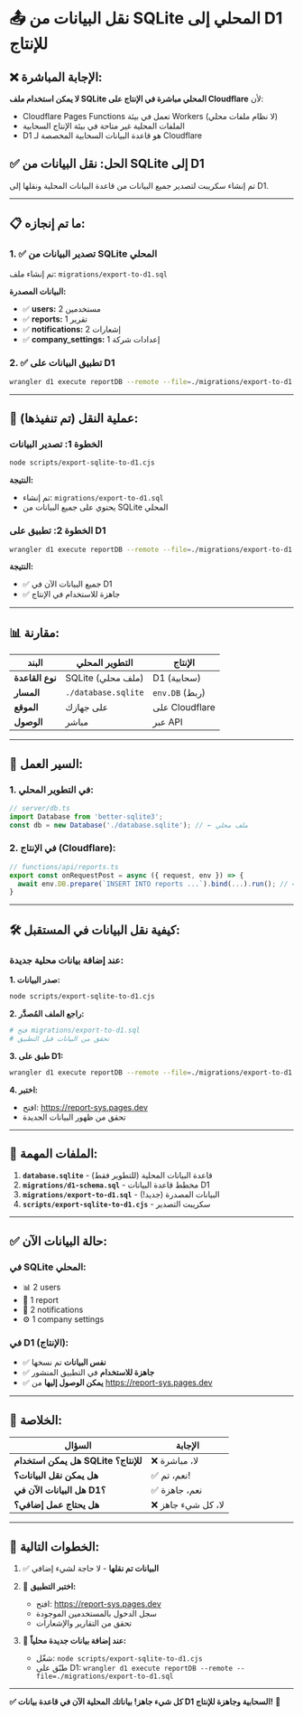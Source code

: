 # 📤 نقل البيانات من SQLite المحلي إلى D1 للإنتاج

## ❌ الإجابة المباشرة:

**لا يمكن استخدام ملف SQLite المحلي مباشرة في الإنتاج على Cloudflare** لأن:
- Cloudflare Pages Functions تعمل في بيئة Workers (لا نظام ملفات محلي)
- الملفات المحلية غير متاحة في بيئة الإنتاج السحابية
- D1 هو قاعدة البيانات السحابية المخصصة لـ Cloudflare

## ✅ الحل: نقل البيانات من SQLite إلى D1

تم إنشاء سكريبت لتصدير جميع البيانات من قاعدة البيانات المحلية ونقلها إلى D1.

---

## 📋 ما تم إنجازه:

### 1. ✅ تصدير البيانات من SQLite المحلي
تم إنشاء ملف: `migrations/export-to-d1.sql`

**البيانات المصدرة:**
- ✅ **users:** 2 مستخدمين
- ✅ **reports:** 1 تقرير
- ✅ **notifications:** 2 إشعارات
- ✅ **company_settings:** 1 إعدادات شركة

### 2. ✅ تطبيق البيانات على D1
```bash
wrangler d1 execute reportDB --remote --file=./migrations/export-to-d1.sql
```

---

## 🔄 عملية النقل (تم تنفيذها):

### الخطوة 1: تصدير البيانات
```bash
node scripts/export-sqlite-to-d1.cjs
```

**النتيجة:**
- تم إنشاء: `migrations/export-to-d1.sql`
- يحتوي على جميع البيانات من SQLite المحلي

### الخطوة 2: تطبيق على D1
```bash
wrangler d1 execute reportDB --remote --file=./migrations/export-to-d1.sql
```

**النتيجة:**
- ✅ جميع البيانات الآن في D1
- ✅ جاهزة للاستخدام في الإنتاج

---

## 📊 مقارنة:

| البند | التطوير المحلي | الإنتاج |
|------|----------------|---------|
| **نوع القاعدة** | SQLite (ملف محلي) | D1 (سحابية) |
| **المسار** | `./database.sqlite` | `env.DB` (ربط) |
| **الموقع** | على جهازك | على Cloudflare |
| **الوصول** | مباشر | عبر API |

---

## 🔄 السير العمل:

### 1. في التطوير المحلي:
```javascript
// server/db.ts
import Database from 'better-sqlite3';
const db = new Database('./database.sqlite'); // ← ملف محلي
```

### 2. في الإنتاج (Cloudflare):
```typescript
// functions/api/reports.ts
export const onRequestPost = async ({ request, env }) => {
  await env.DB.prepare(`INSERT INTO reports ...`).bind(...).run(); // ← D1 سحابي
}
```

---

## 🛠️ كيفية نقل البيانات في المستقبل:

### عند إضافة بيانات محلية جديدة:

**1. صدر البيانات:**
```bash
node scripts/export-sqlite-to-d1.cjs
```

**2. راجع الملف المُصدَّر:**
```bash
# فتح migrations/export-to-d1.sql
# تحقق من البيانات قبل التطبيق
```

**3. طبق على D1:**
```bash
wrangler d1 execute reportDB --remote --file=./migrations/export-to-d1.sql
```

**4. اختبر:**
- افتح: https://report-sys.pages.dev
- تحقق من ظهور البيانات الجديدة

---

## 📁 الملفات المهمة:

1. **`database.sqlite`** - قاعدة البيانات المحلية (للتطوير فقط)
2. **`migrations/d1-schema.sql`** - مخطط قاعدة البيانات D1
3. **`migrations/export-to-d1.sql`** - البيانات المصدرة (جديد!)
4. **`scripts/export-sqlite-to-d1.cjs`** - سكريبت التصدير

---

## ✅ حالة البيانات الآن:

### في SQLite المحلي:
- 📊 2 users
- 📄 1 report
- 🔔 2 notifications
- ⚙️ 1 company settings

### في D1 (الإنتاج):
- ✅ **نفس البيانات** تم نسخها
- ✅ **جاهزة للاستخدام** في التطبيق المنشور
- ✅ **يمكن الوصول إليها** من https://report-sys.pages.dev

---

## 🎯 الخلاصة:

| السؤال | الإجابة |
|--------|---------|
| **هل يمكن استخدام SQLite للإنتاج؟** | ❌ لا، مباشرة |
| **هل يمكن نقل البيانات؟** | ✅ نعم، تم! |
| **هل البيانات الآن في D1؟** | ✅ نعم، جاهزة |
| **هل يحتاج عمل إضافي؟** | ❌ لا، كل شيء جاهز |

---

## 🚀 الخطوات التالية:

1. ✅ **البيانات تم نقلها** - لا حاجة لشيء إضافي
2. 🧪 **اختبر التطبيق:**
   - افتح: https://report-sys.pages.dev
   - سجل الدخول بالمستخدمين الموجودة
   - تحقق من التقارير والإشعارات

3. 🔄 **عند إضافة بيانات جديدة محلياً:**
   - شغّل: `node scripts/export-sqlite-to-d1.cjs`
   - طبّق على D1: `wrangler d1 execute reportDB --remote --file=./migrations/export-to-d1.sql`

---

**✅ كل شيء جاهز! بياناتك المحلية الآن في قاعدة بيانات D1 السحابية وجاهزة للإنتاج!** 🎉

